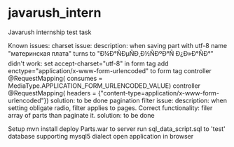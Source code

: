 # javarush_intern
Javarush internship test task

Known issues:
  charset issue:
  description:
      when saving part with utf-8 name "материнская плата" turns to "Ð¼Ð°ÑÐµÑÐ¸Ð½ÑÐºÐ°Ñ Ð¿Ð»Ð°ÑÐ°"
  didn't work:
      set accept-charset="utf-8" in form tag
      add enctype="application/x-www-form-urlencoded" to form tag
      controller @RequestMapping( consumes = MediaType.APPLICATION_FORM_URLENCODED_VALUE)
      controller @RequestMapping( headers = {"content-type=application/x-www-form-urlencoded"})
  solution:
      to be done
  pagination filter issue:
    description:
      when setting obligate radio, filter applies to pages. Correct functionality: filer array of parts than paginate it.
    solution:
      to be done
  
Setup
  mvn install
  deploy Parts.war to server
  run sql_data_script.sql to 'test' database supporting mysql5 dialect
  open application in browser
  
